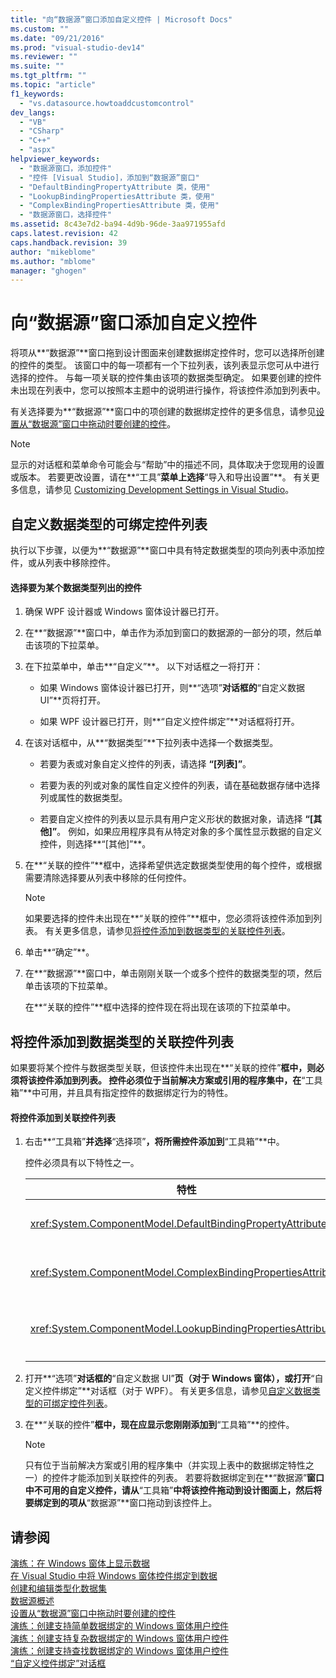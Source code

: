 ```yaml
---
title: "向“数据源”窗口添加自定义控件 | Microsoft Docs"
ms.custom: ""
ms.date: "09/21/2016"
ms.prod: "visual-studio-dev14"
ms.reviewer: ""
ms.suite: ""
ms.tgt_pltfrm: ""
ms.topic: "article"
f1_keywords: 
  - "vs.datasource.howtoaddcustomcontrol"
dev_langs: 
  - "VB"
  - "CSharp"
  - "C++"
  - "aspx"
helpviewer_keywords: 
  - "数据源窗口，添加控件"
  - "控件 [Visual Studio]，添加到“数据源”窗口"
  - "DefaultBindingPropertyAttribute 类，使用"
  - "LookupBindingPropertiesAttribute 类，使用"
  - "ComplexBindingPropertiesAttribute 类，使用"
  - "数据源窗口，选择控件"
ms.assetid: 8c43e7d2-ba94-4d9b-96de-3aa971955afd
caps.latest.revision: 42
caps.handback.revision: 39
author: "mikeblome"
ms.author: "mblome"
manager: "ghogen"
---
```

# 向“数据源”窗口添加自定义控件
将项从**“数据源”**窗口拖到设计图面来创建数据绑定控件时，您可以选择所创建的控件的类型。  该窗口中的每一项都有一个下拉列表，该列表显示您可从中进行选择的控件。  与每一项关联的控件集由该项的数据类型确定。  如果要创建的控件未出现在列表中，您可以按照本主题中的说明进行操作，将该控件添加到列表中。  
  
 有关选择要为**“数据源”**窗口中的项创建的数据绑定控件的更多信息，请参见[设置从“数据源”窗口中拖动时要创建的控件](../data-tools/set-the-control-to-be-created-when-dragging-from-the-data-sources-window.md)。  
  
> [!NOTE]
>  显示的对话框和菜单命令可能会与“帮助”中的描述不同，具体取决于您现用的设置或版本。  若要更改设置，请在**“工具”**菜单上选择**“导入和导出设置”**。  有关更多信息，请参见 [Customizing Development Settings in Visual Studio](http://msdn.microsoft.com/zh-cn/22c4debb-4e31-47a8-8f19-16f328d7dcd3)。  
  
##  <a name="customizinglist"></a> 自定义数据类型的可绑定控件列表  
 执行以下步骤，以便为**“数据源”**窗口中具有特定数据类型的项向列表中添加控件，或从列表中移除控件。  
  
#### 选择要为某个数据类型列出的控件  
  
1.  确保 WPF 设计器或 Windows 窗体设计器已打开。  
  
2.  在**“数据源”**窗口中，单击作为添加到窗口的数据源的一部分的项，然后单击该项的下拉菜单。  
  
3.  在下拉菜单中，单击**“自定义”**。  以下对话框之一将打开：  
  
    -   如果 Windows 窗体设计器已打开，则**“选项”**对话框的**“自定义数据 UI”**页将打开。  
  
    -   如果 WPF 设计器已打开，则**“自定义控件绑定”**对话框将打开。  
  
4.  在该对话框中，从**“数据类型”**下拉列表中选择一个数据类型。  
  
    -   若要为表或对象自定义控件的列表，请选择 **“\[列表\]”**。  
  
    -   若要为表的列或对象的属性自定义控件的列表，请在基础数据存储中选择列或属性的数据类型。  
  
    -   若要自定义控件的列表以显示具有用户定义形状的数据对象，请选择 **“\[其他\]”**。  例如，如果应用程序具有从特定对象的多个属性显示数据的自定义控件，则选择**“\[其他\]”**。  
  
5.  在**“关联的控件”**框中，选择希望供选定数据类型使用的每个控件，或根据需要清除选择要从列表中移除的任何控件。  
  
    > [!NOTE]
    >  如果要选择的控件未出现在**“关联的控件”**框中，您必须将该控件添加到列表。  有关更多信息，请参见[将控件添加到数据类型的关联控件列表](#addingcontrols)。  
  
6.  单击**“确定”**。  
  
7.  在**“数据源”**窗口中，单击刚刚关联一个或多个控件的数据类型的项，然后单击该项的下拉菜单。  
  
     在**“关联的控件”**框中选择的控件现在将出现在该项的下拉菜单中。  
  
##  <a name="addingcontrols"></a> 将控件添加到数据类型的关联控件列表  
 如果要将某个控件与数据类型关联，但该控件未出现在**“关联的控件”**框中，则必须将该控件添加到列表。  控件必须位于当前解决方案或引用的程序集中，在**“工具箱”**中可用，并且具有指定控件的数据绑定行为的特性。  
  
#### 将控件添加到关联控件列表  
  
1.  右击**“工具箱”**并选择**“选择项”**，将所需控件添加到**“工具箱”**中。  
  
     控件必须具有以下特性之一。  
  
    |特性|说明|  
    |--------|--------|  
    |<xref:System.ComponentModel.DefaultBindingPropertyAttribute>|在显示数据的单个列（或属性）的简单控件（如 <xref:System.Windows.Forms.TextBox>）上实现此特性。|  
    |<xref:System.ComponentModel.ComplexBindingPropertiesAttribute>|在显示数据的列表（或表）的控件（如 <xref:System.Windows.Forms.DataGridView>）上实现此特性。|  
    |<xref:System.ComponentModel.LookupBindingPropertiesAttribute>|在既显示数据列表（或表）又需要显示单个列或属性的控件（如 <xref:System.Windows.Forms.ComboBox>）上实现此特性。|  
  
2.  打开**“选项”**对话框的**“自定义数据 UI”**页（对于 Windows 窗体），或打开**“自定义控件绑定”**对话框（对于 WPF）。  有关更多信息，请参见[自定义数据类型的可绑定控件列表](#customizinglist)。  
  
3.  在**“关联的控件”**框中，现在应显示您刚刚添加到**“工具箱”**的控件。  
  
    > [!NOTE]
    >  只有位于当前解决方案或引用的程序集中（并实现上表中的数据绑定特性之一）的控件才能添加到关联控件的列表。  若要将数据绑定到在**“数据源”**窗口中不可用的自定义控件，请从**“工具箱”**中将该控件拖动到设计图面上，然后将要绑定到的项从**“数据源”**窗口拖动到该控件上。  
  
## 请参阅  
 [演练：在 Windows 窗体上显示数据](../data-tools/walkthrough-displaying-data-on-a-windows-form.md)   
 [在 Visual Studio 中将 Windows 窗体控件绑定到数据](../data-tools/bind-windows-forms-controls-to-data-in-visual-studio.md)   
 [创建和编辑类型化数据集](../data-tools/creating-and-editing-typed-datasets.md)   
 [数据源概述](../data-tools/add-new-data-sources.md)   
 [设置从“数据源”窗口中拖动时要创建的控件](../data-tools/set-the-control-to-be-created-when-dragging-from-the-data-sources-window.md)   
 [演练：创建支持简单数据绑定的 Windows 窗体用户控件](../data-tools/create-a-windows-forms-user-control-that-supports-simple-data-binding.md)   
 [演练：创建支持复杂数据绑定的 Windows 窗体用户控件](../data-tools/create-a-windows-forms-user-control-that-supports-complex-data-binding.md)   
 [演练：创建支持查找数据绑定的 Windows 窗体用户控件](../data-tools/create-a-windows-forms-user-control-that-supports-lookup-data-binding.md)   
 [“自定义控件绑定”对话框](../data-tools/customize-control-binding-dialog-box.md)
